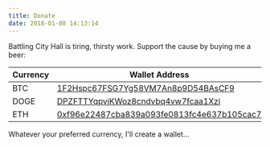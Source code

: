 ```yaml
---
title: Donate
date: 2018-01-08 14:13:14
---
```


Battling City Hall is tiring, thirsty work. Support the cause by buying me a beer:

| Currency | Wallet Address                                                                                                        |
| -------- | --------------------------------------------------------------------------------------------------------------------- |
| BTC      | [1F2Hspc67FSG7Yg58VM7An8p9D54BAsCF9](https://blockchain.info/address/1F2Hspc67FSG7Yg58VM7An8p9D54BAsCF9)              |
| DOGE     | [DPZFTTYqpvjKWoz8cndvbq4vw7fcaa1Xzi](https://dogechain.info/address/DPZFTTYqpvjKWoz8cndvbq4vw7fcaa1Xzi)               |
| ETH      | [0xf96e22487cba839a093fe0813fc4e637b105cac7](https://etherscan.io/address/0xf96e22487cba839a093fe0813fc4e637b105cac7) |

Whatever your preferred currency, I'll create a wallet...

